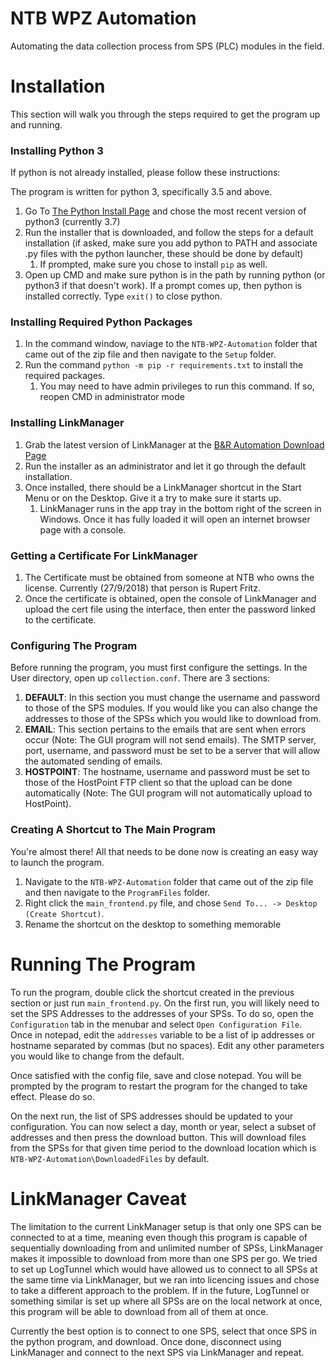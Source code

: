 # NTB WPZ Automation
Automating the data collection process from SPS (PLC) modules in the field.



# Installation
This section will walk you through the steps required to get the program up and running.
### Installing Python 3
If python is not already installed, please follow these instructions:

The program is written for python 3, specifically 3.5 and above. 
1. Go To [The Python Install Page](https://www.python.org/downloads/) and chose the most recent version of python3 (currently 3.7)
2. Run the installer that is downloaded, and follow the steps for a default installation (if asked, make sure you add python to PATH and associate .py files with the python launcher, these should be done by default)
    1. If prompted, make sure you chose to install `pip` as well.
3. Open up CMD and make sure python is in the path by running python (or python3 if that doesn't work). If a prompt comes up, then python is installed correctly. Type `exit()` to close python.


### Installing Required Python Packages
1. In the command window, naviage to the `NTB-WPZ-Automation` folder that came out of the zip file and then navigate to the `Setup` folder.
2. Run the command `python -m pip -r requirements.txt` to install the required packages.
    1. You may need to have admin privileges to run this command. If so, reopen CMD in administrator mode

### Installing LinkManager
1. Grab the latest version of LinkManager at the [B&R Automation Download Page](https://www.br-automation.com/en/downloads/#categories=Software/Remote+Maintenance/LinkManager)
2. Run the installer as an administrator and let it go through the default installation.
3. Once installed, there should be a LinkManager shortcut in the Start Menu or on the Desktop. Give it a try to make sure it starts up.
    1. LinkManager runs in the app tray in the bottom right of the screen in Windows. Once it has fully loaded it will open an internet browser page with a console.
    
### Getting a Certificate For LinkManager
1. The Certificate must be obtained from someone at NTB who owns the license. Currently (27/9/2018) that person is Rupert Fritz.
2. Once the certificate is obtained, open the console of LinkManager and upload the cert file using the interface, then enter the password linked to the certificate.

### Configuring The Program
Before running the program, you must first configure the settings. In the User directory, open up `collection.conf`. 
There are 3 sections:
1. __DEFAULT__: In this section you must change the username and password to those of the SPS modules. If you would 
like 
you can also change the addresses to those of the SPSs which you would like to download from.
2. __EMAIL__: This section pertains to the emails that are sent when errors occur (Note: The GUI program will not send 
emails). The SMTP server, port, username, and password must be set to be a server that will allow the automated sending 
of emails.
3. __HOSTPOINT__: The hostname, username and password must be set to those of the HostPoint FTP client so that the 
upload can be done automatically (Note: The GUI program will not automatically upload to HostPoint).

### Creating A Shortcut to The Main Program
You're almost there! All that needs to be done now is creating an easy way to launch the program. 
1. Navigate to the `NTB-WPZ-Automation` folder that came out of the zip file and then navigate to the `ProgramFiles` folder.
2. Right click the `main_frontend.py` file, and chose `Send To... -> Desktop (Create Shortcut)`.
3. Rename the shortcut on the desktop to something memorable



# Running The Program
To run the program, double click the shortcut created in the previous section or just run `main_frontend.py`. On the first 
run, you will likely need to set the SPS Addresses to the addresses of your SPSs. To do so, open the `Configuration` tab 
in the menubar and select `Open Configuration File`. Once in notepad, edit the `addresses` variable to be a list of ip 
addresses or hostname separated by commas (but no spaces). Edit any other parameters you would like to change from the default.

Once satisfied with the config file, save and close notepad. You will be prompted by the program to restart the program 
for the changed to take effect. Please do so.

On the next run, the list of SPS addresses should be updated to your configuration. You can now select a day, month or 
year, select a subset of addresses and then press the download button. This will download files from the SPSs for that given
time period to the download location which is `NTB-WPZ-Automation\DownloadedFiles` by default.



# LinkManager Caveat
The limitation to the current LinkManager setup is that only one SPS can be connected to at a time, meaning even 
though this program is capable of sequentially downloading from and unlimited number of SPSs, LinkManager makes it 
impossible to download from more than one SPS per go. We tried to set up LogTunnel which would have allowed us to 
connect to all SPSs at the same time via LinkManager, but we ran into licencing issues and chose to take a different 
approach to the problem. If in the future, LogTunnel or something similar is set up where all SPSs are on the local 
network at once, this program will be able to download from all of them at once. 

Currently the best option is to connect to one SPS, select that once SPS in the python program, and download. Once 
done, disconnect using LinkManager and connect to the next SPS via LinkManager and repeat.
